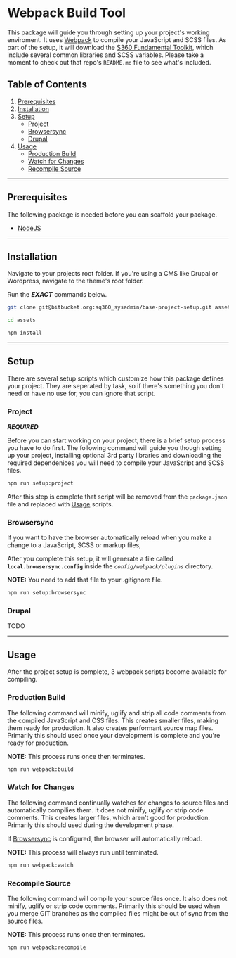 # Webpack Build Tool

This package will guide you through setting up your project's working enviroment. It uses [Webpack](https://webpack.js.org/) to compile your JavaScript and SCSS files. As part of the setup, it will download the 
[S360 Fundamental Toolkit](https://bitbucket.org/sq360_sysadmin/s360-fundamental-toolkit), which include several common libraries and SCSS variables. Please take a moment to check out that repo's `README.md` file to see what's included.

## Table of Contents

1. [Prerequisites](#markdown-header-prerequisites)
2. [Installation](#markdown-header-installation)
3. [Setup](#markdown-header-setup)
	+ [Project](#markdown-header-project)
	+ [Browsersync](#markdown-header-browsersync)
	+ [Drupal](#markdown-header-drupal)
4. [Usage](#markdown-header-usage)
	+ [Production Build](#markdown-header-production-build)
	+ [Watch for Changes](#markdown-header-watch-for-changes)
	+ [Recompile Source](#markdown-header-recompile-source)

---

## Prerequisites

The following package is needed before you can scaffold your package.

+ [NodeJS](https://nodejs.org/en/download/)

---

## Installation

Navigate to your projects root folder. If you're using a CMS like Drupal or Wordpress, navigate to the theme's root folder.

Run the _**EXACT**_ commands below.

```bash
git clone git@bitbucket.org:sq360_sysadmin/base-project-setup.git assets
```
```bash
cd assets
```
```bash
npm install
```

---

## Setup

There are several setup scripts which customize how this package defines your project. They are seperated by task, so if there's something you don't need or have no use for, you can ignore that script.

### **Project**

_**REQUIRED**_

Before you can start working on your project, there is a brief setup process you have to do first. The following command will guide you though setting up your project, installing optional 3rd party libraries and downloading the required dependenices you will need to compile your JavaScript and SCSS files.

```bash
npm run setup:project
```

After this step is complete that script will be removed from the `package.json` file and replaced with [Usage](#markdown-header-usage) scripts.

### **Browsersync**

If you want to have the browser automatically reload when you make a change to a JavaScript, SCSS or markup files, 


After you complete this setup, it will generate a file called **`local.browsersync.config`** inside the _`config/webpack/plugins`_ directory. 

**NOTE:** You need to add that file to your .gitignore file.  


```bash
npm run setup:browsersync
```

### **Drupal**

TODO

---

## Usage

After the project setup is complete, 3 webpack scripts become available for compiling.

### **Production Build**

The following command will minify, uglify and strip all code comments from the compiled JavaScript and CSS files. This creates smaller files, making them ready for production. It also creates performant source map files. Primarily this should used once your development is complete and you're ready for production.

**NOTE:** This process runs once then terminates.

```bash
npm run webpack:build
```

### **Watch for Changes**

The following command continually watches for changes to source files and automatically compilies them. It does not minify, uglify or strip code comments. This creates larger files, which aren't good for production. Primarily this should used during the development phase.

If [Browsersync](#markdown-header-browsersync) is configured, the browser will automatically reload.

**NOTE:** This process will always run until terminated.

```bash
npm run webpack:watch
```

### **Recompile Source**

The following command will compile your source files once. It also does not minify, uglify or strip code comments. Primarily this should be used when you merge GIT branches as the compiled files might be out of sync from the source files. 

**NOTE:** This process runs once then terminates.

```bash
npm run webpack:recompile
```
